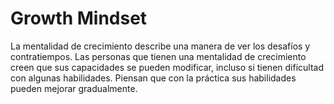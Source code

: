 # Growth Mindset
La mentalidad de crecimiento describe una manera de ver los desafíos y contratiempos. Las personas que tienen una mentalidad de crecimiento creen que sus capacidades se pueden modificar, incluso si tienen dificultad con algunas habilidades. Piensan que con la práctica sus habilidades pueden mejorar gradualmente.
